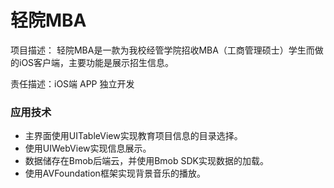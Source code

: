 # 轻院MBA
项目描述：
  轻院MBA是一款为我校经管学院招收MBA（工商管理硕士）学生而做的iOS客户端，主要功能是展示招生信息。
  
  责任描述：iOS端 APP 独立开发
### 应用技术
- 主界面使用UITableView实现教育项目信息的目录选择。
- 使用UIWebView实现信息展示。
- 数据储存在Bmob后端云，并使用Bmob SDK实现数据的加载。
- 使用AVFoundation框架实现背景音乐的播放。
